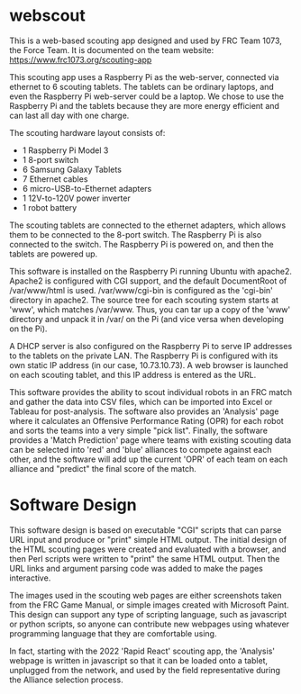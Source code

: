 # webscout

This is a web-based scouting app designed and used by FRC Team 1073, the Force Team. It is documented on the team website: https://www.frc1073.org/scouting-app

This scouting app uses a Raspberry Pi as the web-server, connected via ethernet to 6 scouting tablets. The tablets can be ordinary laptops, and even the Raspberry Pi web-server could be a laptop. We chose to use the Raspberry Pi and the tablets because they are more energy efficient and can last all day with one charge.

The scouting hardware layout consists of:

- 1 Raspberry Pi Model 3
- 1 8-port switch
- 6 Samsung Galaxy Tablets
- 7 Ethernet cables
- 6 micro-USB-to-Ethernet adapters
- 1 12V-to-120V power inverter
- 1 robot battery

The scouting tablets are connected to the ethernet adapters, which allows them to be connected to the 8-port switch. The Raspberry Pi is also connected to the switch. The Raspberry Pi is powered on, and then the tablets are powered up.

This software is installed on the Raspberry Pi running Ubuntu with apache2. Apache2 is configured with CGI support, and the default DocumentRoot of /var/www/html is used. /var/www/cgi-bin is configured as the 'cgi-bin' directory in apache2. The source tree for each scouting system starts at 'www', which matches /var/www. Thus, you can tar up a copy of the 'www' directory and unpack it in /var/ on the Pi (and vice versa when developing on the Pi). 

A DHCP server is also configured on the Raspberry Pi to serve IP addresses to the tablets on the private LAN. The Raspberry Pi is configured with its own static IP address (in our case, 10.73.10.73). A web browser is launched on each scouting tablet, and this IP address is entered as the URL.

This software provides the ability to scout individual robots in an FRC match and gather the data into CSV files, which can be imported into Excel or Tableau for post-analysis. The software also provides an 'Analysis' page where it calculates an Offensive Performance Rating (OPR) for each robot and sorts the teams into a very simple "pick list". Finally, the software provides a 'Match Prediction' page where teams with existing scouting data can be selected into 'red' and 'blue' alliances to compete against each other, and the software will add up the current 'OPR' of each team on each alliance and "predict" the final score of the match. 


# Software Design

This software design is based on executable "CGI" scripts that can parse URL input and produce or "print" simple HTML output. The initial design of the HTML scouting pages were created and evaluated with a browser, and then Perl scripts were written to "print" the same HTML output. Then the URL links and argument parsing code was added to make the pages interactive.

The images used in the scouting web pages are either screenshots taken from the FRC Game Manual, or simple images created with Microsoft Paint. This design can support any type of scripting language, such as javascript or python scripts, so anyone can contribute new webpages using whatever programming language that they are comfortable using.

In fact, starting with the 2022 'Rapid React' scouting app, the 'Analysis' webpage is written in javascript so that it can be loaded onto a tablet, unplugged from the network, and used by the field representative during the Alliance selection process.
